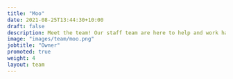 ```yaml
---
title: "Moo"
date: 2021-08-25T13:44:30+10:00
draft: false
description: Meet the team! Our staff team are here to help and work hard to make sure your experience in Asra is as amazing as possible.
image: "images/team/moo.png"
jobtitle: "Owner"
promoted: true
weight: 4
layout: team
---
```


